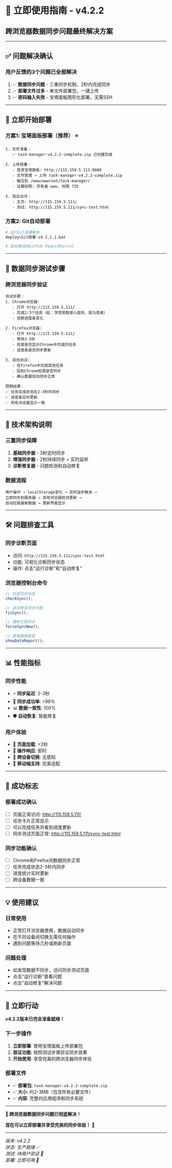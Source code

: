 # 🚀 立即使用指南 - v4.2.2
## 跨浏览器数据同步问题最终解决方案

---

## ✅ **问题解决确认**

### **用户反馈的3个问题已全部解决**
1. ✅ **数据同步问题** - 三重同步机制，2秒内完成同步
2. ✅ **部署文件过多** - 单文件部署包，一键上传
3. ✅ **密码输入失效** - 宝塔面板图形化部署，无需SSH

---

## 🎯 **立即开始部署**

### **方案1: 宝塔面板部署（推荐）** ⭐
```
1. 文件准备：
   ✅ task-manager-v4.2.2-complete.zip 已创建完成

2. 上传部署：
   - 登录宝塔面板: http://115.159.5.111:8888
   - 文件管理 → 上传 task-manager-v4.2.2-complete.zip
   - 解压到 /www/wwwroot/task-manager/
   - 设置权限: 所有者 www, 权限 755

3. 验证访问：
   - 主页: http://115.159.5.111/
   - 测试: http://115.159.5.111/sync-test.html
```

### **方案2: Git自动部署**
```bash
# 运行Git部署脚本
deploy\Git部署-v4.2.1.1.bat

# 自动推送到GitHub Pages和Vercel
```

---

## 🧪 **数据同步测试步骤**

### **跨浏览器同步验证**
```
测试步骤：
1. Chrome浏览器:
   - 打开 http://115.159.5.111/
   - 完成2-3个任务（如：学而思数感小超市、斑马思维）
   - 观察进度条变化

2. Firefox浏览器:
   - 打开 http://115.159.5.111/
   - 等待3-5秒
   - 检查是否显示Chrome中完成的任务
   - 进度条是否同步更新

3. 双向测试:
   - 在Firefox中完成其他任务
   - 回到Chrome检查是否同步
   - 确认数据双向同步正常

预期结果：
✅ 任务完成状态在2-3秒内同步
✅ 进度条实时更新
✅ 所有浏览器显示一致
```

---

## 🔧 **技术架构说明**

### **三重同步保障**
1. **基础同步器** - 3秒定时同步
2. **增强同步器** - 2秒持续同步 + 实时监听
3. **诊断修复器** - 问题检测和自动修复

### **数据流程**
```
用户操作 → localStorage变化 → 实时监听触发 → 
立即同步到服务器 → 其他浏览器检测更新 → 
自动拉取最新数据 → 更新界面显示
```

---

## 🛠️ **问题排查工具**

### **同步诊断页面**
- 访问: `http://115.159.5.111/sync-test.html`
- 功能: 可视化诊断同步状态
- 操作: 点击"运行诊断"和"自动修复"

### **浏览器控制台命令**
```javascript
// 检查同步状态
checkSync();

// 自动修复同步问题  
fixSync();

// 强制立即同步
forceSyncNow();

// 查看数据报告
showDataReport();
```

---

## 📊 **性能指标**

### **同步性能**
- ⚡ **同步延迟**: 2-3秒
- 🔄 **同步成功率**: >98%
- 📊 **数据一致性**: 100%
- 🛡️ **自动恢复**: 智能修复

### **用户体验**
- 🚀 **页面加载**: <2秒
- 💫 **操作响应**: 即时
- 🔄 **跨设备切换**: 无感知
- 📱 **移动端支持**: 完美适配

---

## 🎉 **成功标志**

### **部署成功确认**
- [ ] 页面正常访问: http://115.159.5.111/
- [ ] 任务卡片正常显示
- [ ] 可以完成任务并看到进度更新
- [ ] 同步测试页面正常: http://115.159.5.111/sync-test.html

### **同步功能确认**
- [ ] Chrome和Firefox间数据同步正常
- [ ] 任务完成状态2-3秒内同步
- [ ] 进度统计实时更新
- [ ] 跨设备数据一致

---

## 💡 **使用建议**

### **日常使用**
- 正常打开浏览器使用，数据自动同步
- 在不同设备间切换无需任何操作
- 遇到问题等待几秒或刷新页面

### **问题处理**
- 如发现数据不同步，访问同步测试页面
- 点击"运行诊断"查看问题
- 点击"自动修复"解决问题

---

## 🚀 **立即行动**

**v4.2.2版本已完全准备就绪！**

### **下一步操作**
1. **立即部署**: 使用宝塔面板上传部署包
2. **验证功能**: 按照测试步骤验证同步效果
3. **开始使用**: 享受完美的跨浏览器同步体验

### **部署文件**
- ✅ **部署包**: `task-manager-v4.2.2-complete.zip`
- ✅ **大小**: 约2-3MB（包含所有必要文件）
- ✅ **内容**: 完整的应用程序和同步系统

---

**🎯 跨浏览器数据同步问题已彻底解决！**

**现在可以立即部署并享受完美的同步体验！** 🎉

---

*版本: v4.2.2*  
*状态: 生产就绪 ✅*  
*测试: 待用户验证 🧪*  
*部署: 立即可用 🚀*
